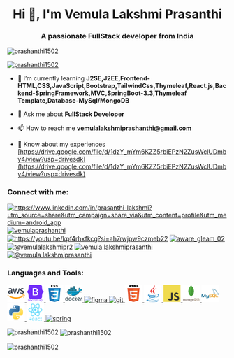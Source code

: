 <h1 align="center">Hi 👋, I'm Vemula Lakshmi Prasanthi</h1>
<h3 align="center">A passionate FullStack developer from India</h3>

<p align="left"> <img src="https://komarev.com/ghpvc/?username=prashanthi1502&label=Profile%20views&color=0e75b6&style=flat" alt="prashanthi1502" /> </p>

<p align="left"> <a href="https://github.com/ryo-ma/github-profile-trophy"><img src="https://github-profile-trophy.vercel.app/?username=prashanthi1502" alt="prashanthi1502" /></a> </p>

- 🌱 I’m currently learning **J2SE,J2EE,Frontend-HTML,CSS,JavaScript,Bootstrap,TailwindCss,Thymeleaf,React.js,Backend-SpringFramework,MVC,SpringBoot-3.3,Thymeleaf Template,Database-MySql/MongoDB**

- 💬 Ask me about **FullStack Developer**

- 📫 How to reach me **vemulalakshmiprashanthi@gmail.com**

- 📄 Know about my experiences [https://drive.google.com/file/d/1dzY_mYm6KZZ5rbiEPzN2ZusWclUDmby4/view?usp=drivesdk](https://drive.google.com/file/d/1dzY_mYm6KZZ5rbiEPzN2ZusWclUDmby4/view?usp=drivesdk)

<h3 align="left">Connect with me:</h3>
<p align="left">
<a href="https://linkedin.com/in/https://www.linkedin.com/in/prasanthi-lakshmi?utm_source=share&utm_campaign=share_via&utm_content=profile&utm_medium=android_app" target="blank"><img align="center" src="https://raw.githubusercontent.com/rahuldkjain/github-profile-readme-generator/master/src/images/icons/Social/linked-in-alt.svg" alt="https://www.linkedin.com/in/prasanthi-lakshmi?utm_source=share&utm_campaign=share_via&utm_content=profile&utm_medium=android_app" height="30" width="40" /></a>
<a href="https://kaggle.com/vemulaprashanthi" target="blank"><img align="center" src="https://raw.githubusercontent.com/rahuldkjain/github-profile-readme-generator/master/src/images/icons/Social/kaggle.svg" alt="vemulaprashanthi" height="30" width="40" /></a>
<a href="https://www.youtube.com/c/https://youtu.be/kpf4rhxfkcg?si=ah7rwjpw9czmeb22" target="blank"><img align="center" src="https://raw.githubusercontent.com/rahuldkjain/github-profile-readme-generator/master/src/images/icons/Social/youtube.svg" alt="https://youtu.be/kpf4rhxfkcg?si=ah7rwjpw9czmeb22" height="30" width="40" /></a>
<a href="https://www.codechef.com/users/aware_gleam_02" target="blank"><img align="center" src="https://cdn.jsdelivr.net/npm/simple-icons@3.1.0/icons/codechef.svg" alt="aware_gleam_02" height="30" width="40" /></a>
<a href="https://www.hackerrank.com/@vemulalakshmipr2" target="blank"><img align="center" src="https://raw.githubusercontent.com/rahuldkjain/github-profile-readme-generator/master/src/images/icons/Social/hackerrank.svg" alt="@vemulalakshmipr2" height="30" width="40" /></a>
<a href="https://www.leetcode.com/vemula lakshmiprasanthi" target="blank"><img align="center" src="https://raw.githubusercontent.com/rahuldkjain/github-profile-readme-generator/master/src/images/icons/Social/leet-code.svg" alt="vemula lakshmiprasanthi" height="30" width="40" /></a>
<a href="https://www.hackerearth.com/@vemula lakshmiprasanthi" target="blank"><img align="center" src="https://raw.githubusercontent.com/rahuldkjain/github-profile-readme-generator/master/src/images/icons/Social/hackerearth.svg" alt="@vemula lakshmiprasanthi" height="30" width="40" /></a>
</p>

<h3 align="left">Languages and Tools:</h3>
<p align="left"> <a href="https://aws.amazon.com" target="_blank" rel="noreferrer"> <img src="https://raw.githubusercontent.com/devicons/devicon/master/icons/amazonwebservices/amazonwebservices-original-wordmark.svg" alt="aws" width="40" height="40"/> </a> <a href="https://getbootstrap.com" target="_blank" rel="noreferrer"> <img src="https://raw.githubusercontent.com/devicons/devicon/master/icons/bootstrap/bootstrap-plain-wordmark.svg" alt="bootstrap" width="40" height="40"/> </a> <a href="https://www.w3schools.com/css/" target="_blank" rel="noreferrer"> <img src="https://raw.githubusercontent.com/devicons/devicon/master/icons/css3/css3-original-wordmark.svg" alt="css3" width="40" height="40"/> </a> <a href="https://www.docker.com/" target="_blank" rel="noreferrer"> <img src="https://raw.githubusercontent.com/devicons/devicon/master/icons/docker/docker-original-wordmark.svg" alt="docker" width="40" height="40"/> </a> <a href="https://www.figma.com/" target="_blank" rel="noreferrer"> <img src="https://www.vectorlogo.zone/logos/figma/figma-icon.svg" alt="figma" width="40" height="40"/> </a> <a href="https://git-scm.com/" target="_blank" rel="noreferrer"> <img src="https://www.vectorlogo.zone/logos/git-scm/git-scm-icon.svg" alt="git" width="40" height="40"/> </a> <a href="https://www.w3.org/html/" target="_blank" rel="noreferrer"> <img src="https://raw.githubusercontent.com/devicons/devicon/master/icons/html5/html5-original-wordmark.svg" alt="html5" width="40" height="40"/> </a> <a href="https://www.java.com" target="_blank" rel="noreferrer"> <img src="https://raw.githubusercontent.com/devicons/devicon/master/icons/java/java-original.svg" alt="java" width="40" height="40"/> </a> <a href="https://developer.mozilla.org/en-US/docs/Web/JavaScript" target="_blank" rel="noreferrer"> <img src="https://raw.githubusercontent.com/devicons/devicon/master/icons/javascript/javascript-original.svg" alt="javascript" width="40" height="40"/> </a> <a href="https://www.mongodb.com/" target="_blank" rel="noreferrer"> <img src="https://raw.githubusercontent.com/devicons/devicon/master/icons/mongodb/mongodb-original-wordmark.svg" alt="mongodb" width="40" height="40"/> </a> <a href="https://www.mysql.com/" target="_blank" rel="noreferrer"> <img src="https://raw.githubusercontent.com/devicons/devicon/master/icons/mysql/mysql-original-wordmark.svg" alt="mysql" width="40" height="40"/> </a> <a href="https://www.python.org" target="_blank" rel="noreferrer"> <img src="https://raw.githubusercontent.com/devicons/devicon/master/icons/python/python-original.svg" alt="python" width="40" height="40"/> </a> <a href="https://reactjs.org/" target="_blank" rel="noreferrer"> <img src="https://raw.githubusercontent.com/devicons/devicon/master/icons/react/react-original-wordmark.svg" alt="react" width="40" height="40"/> </a> <a href="https://spring.io/" target="_blank" rel="noreferrer"> <img src="https://www.vectorlogo.zone/logos/springio/springio-icon.svg" alt="spring" width="40" height="40"/> </a> </p>

<p><img align="left" src="https://github-readme-stats.vercel.app/api/top-langs?username=prashanthi1502&show_icons=true&locale=en&layout=compact" alt="prashanthi1502" /></p>

<p>&nbsp;<img align="center" src="https://github-readme-stats.vercel.app/api?username=prashanthi1502&show_icons=true&locale=en" alt="prashanthi1502" /></p>

<p><img align="center" src="https://github-readme-streak-stats.herokuapp.com/?user=prashanthi1502&" alt="prashanthi1502" /></p>
